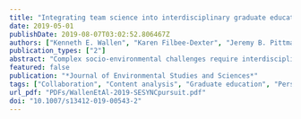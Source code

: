 ```yaml
---
title: "Integrating team science into interdisciplinary graduate education: an exploration of the SESYNC Graduate Pursuit"
date: 2019-05-01
publishDate: 2019-08-07T03:02:52.806467Z
authors: ["Kenneth E. Wallen", "Karen Filbee-Dexter", "Jeremy B. Pittman", "Stephen M. Posner", "Steven M. Alexander", "Chelsie L. Romulo", "Drew E. Bennett", "Elizabeth C. Clark", "Stella J.M. Cousins", "Bradford A. Dubik", "Margaret Garcia", "Heather A. Haig", "Elizabeth A. Koebele", "Jiangxiao Qiu", "Ryan C. Richards", "Celia C. Symons", "Samuel C. Zipper"]
publication_types: ["2"]
abstract: "Complex socio-environmental challenges require interdisciplinary, team-based research capacity. Graduate students are fundamental to building such capacity, yet formal opportunities for graduate students to develop these capacities and skills are uncommon. This paper presents an assessment of the Graduate Pursuit (GP) program, a formal interdisciplinary team science graduate research and training program administered by the National Socio-Environmental Synthesis Center (SESYNC). Quantitative and qualitative assessment of the program’s first cohort revealed that participants became significantly more comfortable with interdisciplinary research and team science approaches, increased their capacity to work across disciplines, and were enabled to produce tangible research outcomes. Qualitative analysis of four themes—(1) discipline, specialization, and shared purpose, (2) interpersonal skills and personality, (3) communication and teamwork, and (4) perceived costs and benefits—encompass participants’ positive and negative experiences and support findings from past assessments. The findings also identify challenges and benefits related to individual personality traits and team personality orientation, the importance of perceiving a sense of autonomy and independence, and the benefit of graduate training programs independent of the university and graduate program environment."
featured: false
publication: "*Journal of Environmental Studies and Sciences*"
tags: ["Collaboration", "Content analysis", "Graduate education", "Personality traits", "Program evaluation", "Qualitative research"]
url_pdf: "PDFs/WallenEtAl-2019-SESYNCpursuit.pdf"
doi: "10.1007/s13412-019-00543-2"
---
```


